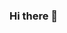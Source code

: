 ### Hi there 👋

<!--
**liushangzhong/liushangzhong** is a ✨ _special_ ✨ repository because its `README.md` (this file) appears on your GitHub profile.

Here are some ideas to get you started:

- 🔭我现在正在寻找计算机编程方面的学习资源。
- 🌱 现在正在学习Java编程语言。
- 👯 
- 🤔 I’m looking for help with ...
- 💬 Ask me about ...
- 📫 How to reach me: ...
- 😄 Pronouns: ...
- ⚡ Fun fact: ...
-->
